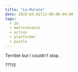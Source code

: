 ```yaml
---
title: "La-Mulana"
date: 2019-03-01T12:00:00-04:00
tags:
  - 2d
  - metroidvania
  - action
  - platformer
  - puzzle
---
```


Terrible but I couldn't stop.

???/5
